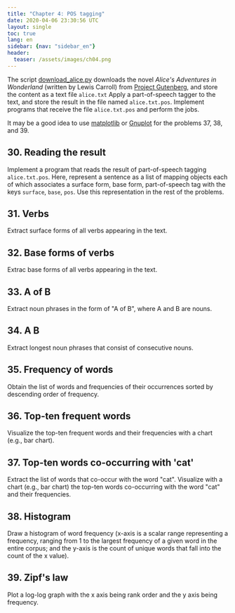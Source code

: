 ```yaml
---
title: "Chapter 4: POS tagging"
date: 2020-04-06 23:30:56 UTC
layout: single
toc: true
lang: en
sidebar: {nav: "sidebar_en"}
header:
  teaser: /assets/images/ch04.png
---
```


The script [download_alice.py](/data/download_alice.py) downloads the novel *Alice's Adventures in Wonderland* (written by Lewis Carroll) from [Project Gutenberg](https://www.gutenberg.org/), and store the content as a text file `alice.txt`
Apply a part-of-speech tagger to the text, and store the result in the file named `alice.txt.pos`.
Implement programs that receive the file `alice.txt.pos` and perform the jobs.

It may be a good idea to use [matplotlib](http://matplotlib.org/) or [Gnuplot](http://www.gnuplot.info/) for the problems 37, 38, and 39.

## 30. Reading the result
Implement a program that reads the result of part-of-speech tagging `alice.txt.pos`.
Here, represent a sentence as a list of mapping objects each of which associates a surface form, base form, part-of-speech tag with the keys `surface`, `base`, `pos`.
Use this representation in the rest of the problems.

## 31. Verbs
Extract surface forms of all verbs appearing in the text.

## 32. Base forms of verbs
Extrac base forms of all verbs appearing in the text.

## 33. A of B
Extract noun phrases in the form of "A of B", where A and B are nouns.

## 34. A B
Extract longest noun phrases that consist of consecutive nouns.

## 35. Frequency of words
Obtain the list of words and frequencies of their occurrences sorted by descending order of frequency.

## 36. Top-ten frequent words
Visualize the top-ten frequent words and their frequencies with a chart (e.g., bar chart).

## 37. Top-ten words co-occurring with 'cat'
Extract the list of words that co-occur with the word "cat". Visualize with a chart (e.g., bar chart) the top-ten words co-occurring with the word "cat" and their frequencies.

## 38. Histogram
Draw a histogram of word frequency (x-axis is a scalar range representing a frequency, ranging from 1 to the largest frequency of a given word in the entire corpus; and the y-axis is the count of unique words that fall into the count of the x value).

## 39. Zipf's law
Plot a log-log graph with the x axis being rank order and the y axis being frequency.
